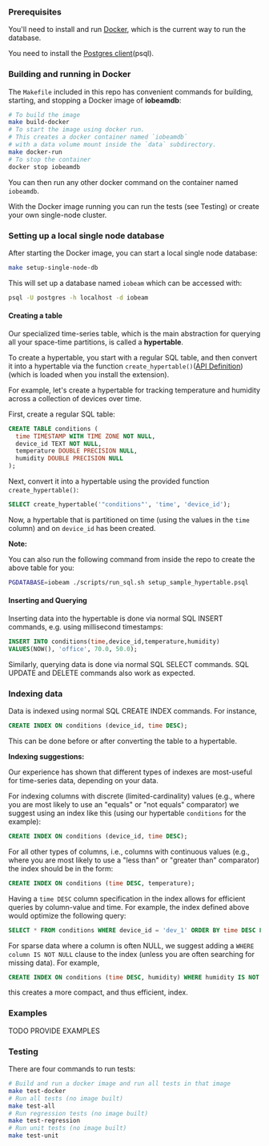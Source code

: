 ### Prerequisites

You'll need to install and run [Docker](https://docs.docker.com/engine/installation/),
which is the current way to run the database.

You need to install the [Postgres client](https://wiki.postgresql.org/wiki/Detailed_installation_guides)(psql).


### Building and running in Docker

The `Makefile` included in this repo has convenient commands for building,
starting, and stopping a Docker image of **iobeamdb**:
```bash
# To build the image
make build-docker
# To start the image using docker run.
# This creates a docker container named `iobeamdb`
# with a data volume mount inside the `data` subdirectory.
make docker-run
# To stop the container
docker stop iobeamdb
```

You can then run any other docker command on the container named `iobeamdb`.

With the Docker image running you can run the tests (see Testing) or create
your own single-node cluster.

### Setting up a local single node database
After starting the Docker image, you can start a local single node database:
```bash
make setup-single-node-db
```

This will set up a database named `iobeam` which can be accessed with:
```bash
psql -U postgres -h localhost -d iobeam
```

#### Creating a table
Our specialized time-series table, which is the main abstraction for querying
all your space-time partitions, is called a **hypertable**.

To create a hypertable, you start with a regular SQL table, and then convert it
into a hypertable via the function `create_hypertable()`([API Definition](extension/sql/main/ddl.sql)) (which
  is loaded when you install the extension).

For example, let's create a hypertable for tracking
temperature and humidity across a collection of devices over time.

First, create a regular SQL table:
```sql
CREATE TABLE conditions (
  time TIMESTAMP WITH TIME ZONE NOT NULL,
  device_id TEXT NOT NULL,
  temperature DOUBLE PRECISION NULL,
  humidity DOUBLE PRECISION NULL
);
```

Next, convert it into a hypertable using the provided function
`create_hypertable()`:
```sql
SELECT create_hypertable('"conditions"', 'time', 'device_id');
```

Now, a hypertable that is partitioned on time (using the values in the
`time` column) and on `device_id` has been created.

**Note:**

You can also run the following command from inside the repo to create
the above table for you:
```bash
PGDATABASE=iobeam ./scripts/run_sql.sh setup_sample_hypertable.psql
```

#### Inserting and Querying
Inserting data into the hypertable is done via normal SQL INSERT commands,
e.g. using millisecond timestamps:
```sql
INSERT INTO conditions(time,device_id,temperature,humidity)
VALUES(NOW(), 'office', 70.0, 50.0);
```

Similarly, querying data is done via normal SQL SELECT commands.
SQL UPDATE and DELETE commands also work as expected.

### Indexing data

Data is indexed using normal SQL CREATE INDEX commands. For instance,
```sql
CREATE INDEX ON conditions (device_id, time DESC);
```
This can be done before or after converting the table to a hypertable.

**Indexing suggestions:**

Our experience has shown that different types of indexes are most-useful for
time-series data, depending on your data.

For indexing columns with discrete (limited-cardinality) values (e.g., where you are most likely
  to use an "equals" or "not equals" comparator) we suggest using an index like this (using our hypertable `conditions` for the example):
```sql
CREATE INDEX ON conditions (device_id, time DESC);
```
For all other types of columns, i.e., columns with continuous values (e.g., where you are most likely to use a
"less than" or "greater than" comparator) the index should be in the form:
```sql
CREATE INDEX ON conditions (time DESC, temperature);
```
Having a `time DESC` column specification in the index allows for efficient queries by column-value and time. For example, the index defined above would optimize the following query:
```sql
SELECT * FROM conditions WHERE device_id = 'dev_1' ORDER BY time DESC LIMIT 10
```

For sparse data where a column is often NULL, we suggest adding a `WHERE column IS NOT NULL` clause to the index (unless you are often searching for missing data). For example,

```sql
CREATE INDEX ON conditions (time DESC, humidity) WHERE humidity IS NOT NULL;
```
this creates a more compact, and thus efficient, index.

### Examples
TODO PROVIDE EXAMPLES

### Testing
There are four commands to run tests:
```bash
# Build and run a docker image and run all tests in that image
make test-docker
# Run all tests (no image built)
make test-all
# Run regression tests (no image built)
make test-regression
# Run unit tests (no image built)
make test-unit
```
